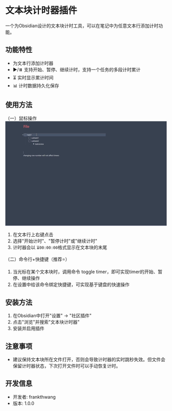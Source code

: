 # 文本块计时器插件

一个为Obsidian设计的文本块计时工具，可以在笔记中为任意文本行添加计时功能。

## 功能特性

- 为文本行添加计时器
- ▶️/⏸️ 支持开始、暂停、继续计时，支持一个任务的多段计时累计
- ⏳ 实时显示累计时间
- 📊 计时数据持久化保存

## 使用方法
（一）鼠标操作
![](https://github.com/wth461694678/text-block-timer/blob/main/readme_1.gif)
1. 在文本行上右键点击
2. 选择"开始计时"、"暂停计时"或"继续计时"
3. 计时器会以 `⏳00:00:00`格式显示在文本块的末尾

（二）命令行+快捷键（推荐⭐️）
1. 当光标在某个文本块时，调用命令 toggle timer，即可实现timer的开始、暂停、继续操作
2. 在设置中给该命令绑定快捷键，可实现基于键盘的快速操作


## 安装方法

1. 在Obsidian中打开"设置" → "社区插件"
2. 点击"浏览"并搜索"文本块计时器"
3. 安装并启用插件

## 注意事项

- 建议保持文本块所在文件打开，否则会导致计时器的实时跳秒失效。但文件会保留计时器状态，下次打开文件时可以手动恢复计时。

## 开发信息

- 开发者: frankthwang
- 版本: 1.0.0
